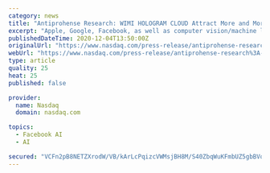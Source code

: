 ```yaml
---
category: news
title: "Antiprohense Research: WIMI HOLOGRAM CLOUD Attract More and More Attention of the Capital"
excerpt: "Apple, Google, Facebook, as well as computer vision/machine learning, are attracting attention and investment from Silicon Valley, China, and around the world. WIMI Hologram Cloud Inc., a leading hologram AR company,"
publishedDateTime: 2020-12-04T13:50:00Z
originalUrl: "https://www.nasdaq.com/press-release/antiprohense-research%3A-wimi-hologram-cloud-attract-more-and-more-attention-of-the"
webUrl: "https://www.nasdaq.com/press-release/antiprohense-research%3A-wimi-hologram-cloud-attract-more-and-more-attention-of-the"
type: article
quality: 25
heat: 25
published: false

provider:
  name: Nasdaq
  domain: nasdaq.com

topics:
  - Facebook AI
  - AI

secured: "VCFn2pB8NETZXrodW/VB/kArLcPqizcVWMsjBH8M/S40ZbqWuKFmbUZ5gbBVq3jKja2aqFSvpC1BYEBmhCALmCqBiLyqYTVm1gvdHhvQpFZmblZXQVSsQpaAls0wmFRFxJgu4whJlmuItfnxvyEcXHbpdGYsiBIqxAmn9bWkKLH4H6SG1pIMlt4EauNi9iHjkYf+1yh4LXPstCn3KsQnNYEdgiYKAjd9K7L6zPl5JAvnpmptmPwaPZpHhP8QDORxgKY07u8SGvevXksfZINOkfWv5P6Cyj+YCvTIwzzVQY7M53KCjxvtm4Sn7mixPHQsM0m+rGyErMnep4o2CvgET9ESuC+dE4I2FixNHFsy9BU=;u/1D+tJ1W9xiwqjpf2vSzg=="
---
```


